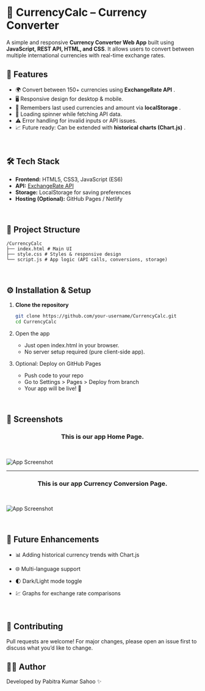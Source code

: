 # 💱 CurrencyCalc – Currency Converter

A simple and responsive **Currency Converter Web App** built using **JavaScript, REST API, HTML, and CSS**.
It allows users to convert between multiple international currencies with real-time exchange rates.
<br>

## 🚀 Features
- 🌍 Convert between 150+ currencies using **ExchangeRate API** .
- 🖥 Responsive design for desktop & mobile.
- 💾 Remembers last used currencies and amount via **localStorage** .
- 🔄 Loading spinner while fetching API data.
- ⚠️ Error handling for invalid inputs or API issues.
- 📈 Future ready: Can be extended with **historical charts (Chart.js)** .  
<br>

## 🛠️ Tech Stack
- **Frontend:** HTML5, CSS3, JavaScript (ES6)  
- **API:** [ExchangeRate API](https://api.exchangerate-api.com/)  
- **Storage:** LocalStorage for saving preferences  
- **Hosting (Optional):** GitHub Pages / Netlify  
<br>

## 📂 Project Structure
```
/CurrencyCalc
├── index.html # Main UI
├── style.css # Styles & responsive design
└── script.js # App logic (API calls, conversions, storage)
```
<br>

## ⚙️ Installation & Setup
1. **Clone the repository**
   ```bash
   git clone https://github.com/your-username/CurrencyCalc.git
   cd CurrencyCalc

2. Open the app
   - Just open index.html in your browser.
   - No server setup required (pure client-side app).

3. Optional: Deploy on GitHub Pages
   - Push code to your repo
   - Go to Settings > Pages > Deploy from branch
   - Your app will be live! 🎉
  <br>
  
## 📸 Screenshots
<h3 align="center"> This is our app Home Page.</h3> <br>

![App Screenshot](currencycalc-home.png)
<br>

<hr>
<h3 align="center"> This is our app Currency Conversion Page.</h3> <br>

![App Screenshot](currencyconversion.png)

<br>

## 🔮 Future Enhancements

- 📊 Adding historical currency trends with Chart.js

- 🌐 Multi-language support

- 🌓 Dark/Light mode toggle

- 💹 Graphs for exchange rate comparisons
<br>

## 🤝 Contributing
Pull requests are welcome! For major changes, please open an issue first to discuss what you’d like to change.
<br>


## 👨‍💻 Author
Developed by Pabitra Kumar Sahoo ✨
